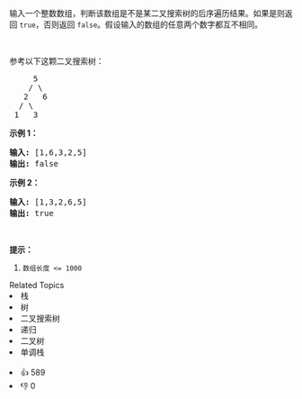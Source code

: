 <p>输入一个整数数组，判断该数组是不是某二叉搜索树的后序遍历结果。如果是则返回&nbsp;<code>true</code>，否则返回&nbsp;<code>false</code>。假设输入的数组的任意两个数字都互不相同。</p>

<p>&nbsp;</p>

<p>参考以下这颗二叉搜索树：</p>

<pre>     5
    / \
   2   6
  / \
 1   3</pre>

<p><strong>示例 1：</strong></p>

<pre><strong>输入: </strong>[1,6,3,2,5]
<strong>输出: </strong>false</pre>

<p><strong>示例 2：</strong></p>

<pre><strong>输入: </strong>[1,3,2,6,5]
<strong>输出: </strong>true</pre>

<p>&nbsp;</p>

<p><strong>提示：</strong></p>

<ol> 
 <li><code>数组长度 &lt;= 1000</code></li> 
</ol>

<div><div>Related Topics</div><div><li>栈</li><li>树</li><li>二叉搜索树</li><li>递归</li><li>二叉树</li><li>单调栈</li></div></div><br><div><li>👍 589</li><li>👎 0</li></div>